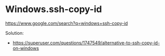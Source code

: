 # Windows.ssh-copy-id
https://www.google.com/search?q=windows+ssh-copy-id

Solution:
- https://superuser.com/questions/1747549/alternative-to-ssh-copy-id-on-windows
